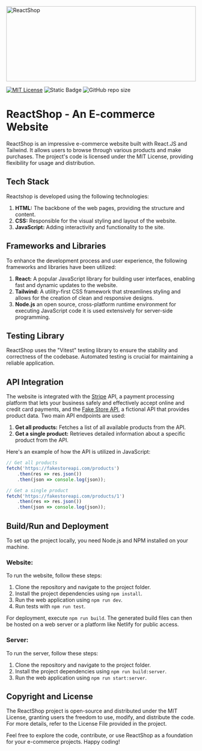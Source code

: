 <img src='https://github.com/LeeBingler/ReactShop/assets/98109693/7f507a9b-7356-42f6-a1e2-98f2ae02514c' alt='ReactShop' width='100%' height='200px'/>

[![MIT License](https://img.shields.io/badge/License-MIT-green.svg)](https://choosealicense.com/licenses/mit/)
![Static Badge](https://img.shields.io/badge/Dependencies-NPM-black)
![GitHub repo size](https://img.shields.io/github/repo-size/LeeBingler/ReactShop)

# ReactShop - An E-commerce Website

ReactShop is an impressive e-commerce website built with React.JS and Tailwind. It allows users to browse through various products and make purchases. The project's code is licensed under the MIT License, providing flexibility for usage and distribution.

## Tech Stack

Reactshop is developed using the following technologies:

1. **HTML:** The backbone of the web pages, providing the structure and content.
2. **CSS:** Responsible for the visual styling and layout of the website.
3. **JavaScript:** Adding interactivity and functionality to the site.

## Frameworks and Libraries

To enhance the development process and user experience, the following frameworks and libraries have been utilized:

1. **React:** A popular JavaScript library for building user interfaces, enabling fast and dynamic updates to the website.
2. **Tailwind:** A utility-first CSS framework that streamlines styling and allows for the creation of clean and responsive designs.
3. **Node.js** an open source, cross-platform runtime environment for executing JavaScript code it is used extensively for server-side programming.

## Testing Library

ReactShop uses the "Vitest" testing library to ensure the stability and correctness of the codebase. Automated testing is crucial for maintaining a reliable application.

## API Integration

The website is integrated with the [Stripe](https://stripe.com/en-fr) API, a payment processing platform that lets your business safely and effectively accept online and credit card payments, and the [Fake Store API](https://fakestoreapi.com/), a fictional API that provides product data. Two main API endpoints are used:

1. **Get all products:** Fetches a list of all available products from the API.
2. **Get a single product:** Retrieves detailed information about a specific product from the API.

Here's an example of how the API is utilized in JavaScript:

```javascript
// Get all products
fetch('https://fakestoreapi.com/products')
    .then(res => res.json())
    .then(json => console.log(json));

// Get a single product
fetch('https://fakestoreapi.com/products/1')
    .then(res => res.json())
    .then(json => console.log(json));
```

## Build/Run and Deployment

To set up the project locally, you need Node.js and NPM installed on your machine.

### Website:

To run the website, follow these steps:
1. Clone the repository and navigate to the project folder.
2. Install the project dependencies using `npm install`.
3. Run the web application using `npm run dev`.
4. Run tests with `npm run test`.

For deployment, execute `npm run build`. The generated build files can then be hosted on a web server or a platform like Netlify for public access.

### Server:

To run the server, follow these steps:
1. Clone the repository and navigate to the project folder.
2. Install the project dependencies using `npm run build:server`.
3. Run the web application using `npm run start:server`.


## Copyright and License

The ReactShop project is open-source and distributed under the MIT License, granting users the freedom to use, modify, and distribute the code. For more details, refer to the License File provided in the project.

Feel free to explore the code, contribute, or use ReactShop as a foundation for your e-commerce projects. Happy coding!
